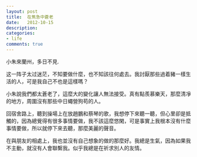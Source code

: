 ```yaml
---
layout: post
title:  在焦急中蒼老
date:   2012-10-15
description:
categories:
- life
comments: true
---
```

小朱來蘭州，多日不見.

这一阵子太过迷茫，不知要做什麼，也不知該往何處去。我討厭那些過着豬一樣生活的人，可是我自己不也是這樣嗎？

小朱說我們都太蒼老了，這麼大的變化讓人無法接受。真有點羨慕樂天，那麼清凈的地方，周圍沒有那些中日蠅營狗苟的人。

回宿舍路上，聽到操場上在放趙鵬和蔡琴的歌，我想停下來聽一聽，但心里卻是抵觸的，因為總覺得有很多事情要做，我不該這麼悠閑，可是事實上我根本沒有什麼事情要做，所以就停下來去聽，那麼美麗的聲音。

在與朋友的相處上，我也並沒有自己想象的做的那麼好。我總是生氣，因為如果我不主動，就沒有人會聯繫我。似乎我總是在祈求別人的友情。


